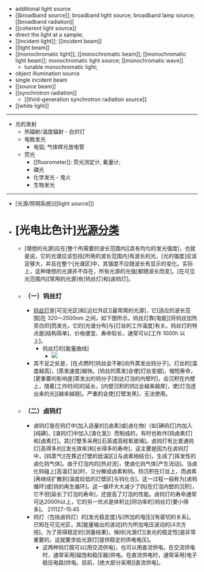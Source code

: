 - additional light source
- [[broadband source]]; broadband light source; broadband lamp source; [[broadband radiation]]
- [[coherent light source]]
- direct the light at a sample;
- [[incident light]]; [[incident beam]]
- [[light beam]]
- [[monochromatic light]]; [[monochromatic beam]]; [[monochromatic light beam]]; monochromatic light source; [[monochromatic wave]]
    - tunable monochromatic light;
- object illumination source
- single incident beam
- [[source beam]]
- [[synchrotron radiation]]
    - [[third-generation synchrotron radiation source]]
- [[white light]]
- ---
- 光的发射
    - 热辐射/温度辐射 - 白炽灯
    - 电致发光
        - 电弧; 气体辉光放电管
    - 荧光
        - [[fluorometer]]: 荧光测定计, 氟量计;
        - 磷光
        - 化学发光 - 鬼火
        - 生物发光
- ---
- [光源/照明系统]([[light source]])
- # [光电比色计][光源分类](http://www.mega-9.com/tech/tech-12.html)
    - [理想的光源]应在[整个所需要的波长范围内][具有均匀的发光强度]，也就是说，它的光谱应该包括[所用的波长范围内]有波长的光，[光的强度]应该足够大，并且在整个[光谱区]中，其强度不应随波长有显示的变化。实际上，这种理想的光源并不存在，所有光源的光强[都随波长而变]。[在可见光范围内][常用的光源]有[钨丝灯]和[卤钨灯]。
    - ### **（一）钨丝灯**
        - [钨丝灯](((NBy5WFHah)))是[可见光区]和[近红外区][最常用的光源]，它[适应的波长范围]在 320～2500nm 之间，如下图所示。钨丝灯靠[电能][将钨丝加热至白炽]而发光，它的[光谱分布]与[灯丝的工作温度]有关。钨丝灯的特点是[结构简单]、价格便宜、寿命较长，通常可以[工作 1000h 以上]。
            - 钨丝灯的[能量曲线]
                - ![](http://www.mega-9.com/tech/tech-12_wps7D1.tmp.png)
        - 其不足之处是，[在点燃时]钨丝会不断[向外蒸发出钨分子]。灯丝的[温度越高]，[蒸发速度]越快。[钨丝的蒸发]会使[灯丝变细]，缩短寿命，[更重要的影响是]蒸发出的钨分子[到达灯泡的内壁时]，会沉积在内壁上，随着[工作时间]的延长，[内壁沉积的钨][会越来越厚]，使[灯泡透出来的光][越来越弱]。严重的会使[灯壁发黑]，无法使用。
    - ### **（二）卤钨灯**
        - 卤钨灯是在钨灯中[加入适量的][卤素]或[卤化物]（如[碘钨灯]内加入[纯碘]，[溴钨灯]中加入[溴化氢]）而制成的，有时也称作[钨卤素灯]和[卤素灯]。其[灯壁多采用][石英或高硅氧玻璃]。卤钨灯有比普通钨灯[高得多的][发光效率]和[长得多的寿命]，这主要是因为在卤钨灯中，[钨蒸气][在靠近灯壁的低温区][与卤素相结合]，生成了[挥发性的卤化钨气体]。由于灯泡内的[热对流]，使卤化钨气体[产生流动]。当卤化钨碰上[高温灯丝]时，又分解成卤素和钨。钨沉积在灯丝上，而卤素[再继续扩散到]温度较低的灯壁区[与钨化合]。这一过程一般称为[卤钨循环]或[钨的再生循环]。这一循环大大减少了钨[在灯泡内壁的沉积]，它不但[延长了灯泡的寿命]，还提高了灯泡的性能。卤钨灯的寿命通常可达2000h以上，它的另一优点是体积比[同功率的]钨丝灯[要小得多]。
211127-15:45
        - 钨灯（包括卤钨灯）的[发光稳定度]与[所加的电压][有密切的关系]。已知在可见光区，其[能量输出的波动]约为所加电压波动的[4次方倍]。为了获得稳定的[测量结果]，保持[光源灯][发光的稳定性]是非常重要的，这就要求给光源灯[提供稳定的供电电压]。
            - 这两种钨灯既可以[用交流供电]，也可以用直流供电。在交流供电时，通常采用[磁饱和稳压器]供电。在直流供电时，通常采用[电子稳压电路]供电。目前，[绝大部分采用][直流供电]。
